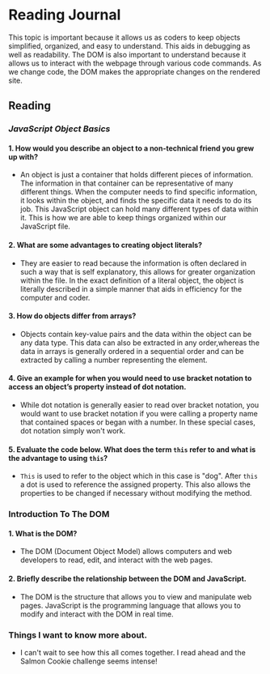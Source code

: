 # Reading Journal

This topic is important because it allows us as coders to keep objects simplified, organized, and easy to understand. This aids in debugging as well as readability. The DOM is also important to understand because it allows us to interact with the webpage through various code commands. As we change code, the DOM makes the appropriate changes on the rendered site. 

## Reading

### *JavaScript Object Basics*

#### 1. How would you describe an object to a non-technical friend you grew up with?

- An object is just a container that holds different pieces of information. The information in that container can be representative of many different things. When the computer needs to find specific information, it looks within the object, and finds the specific data it needs to do its job. This JavaScript object can hold many different types of data within it. This is how we are able to keep things organized within our JavaScript file.

#### 2. What are some advantages to creating object literals?

- They are easier to read because the information is often declared in such a way that is self explanatory, this allows for greater organization within the file. In the exact definition of a literal object, the object is literally described in a simple manner that aids in efficiency for the computer and coder.

#### 3. How do objects differ from arrays?

- Objects contain key-value pairs and the data within the object can be any data type. This data can also be extracted in any order,whereas the data in arrays is generally ordered in a sequential order and can be extracted by calling a number representing the element.

#### 4. Give an example for when you would need to use bracket notation to access an object’s property instead of dot notation.

- While dot notation is generally easier to read over bracket notation, you would want to use bracket notation if you were calling a property name that contained spaces or began with a number. In these special cases, dot notation simply won't work.

#### 5. Evaluate the code below. What does the term `this` refer to and what is the advantage to using `this`?

- `This` is used to refer to the object which in this case is "dog". After `this` a dot is used to reference the assigned property. This also allows the properties to be changed if necessary without modifying the method.

### Introduction To The DOM

#### 1. What is the DOM?

- The DOM (Document Object Model) allows computers and web developers to read, edit, and interact with the web pages.

#### 2. Briefly describe the relationship between the DOM and JavaScript.

- The DOM is the structure that allows you to view and manipulate web pages. JavaScript is the programming language that allows you to modify and interact with the DOM in real time.

### Things I want to know more about.

- I can't wait to see how this all comes together. I read ahead and the Salmon Cookie challenge seems intense!
